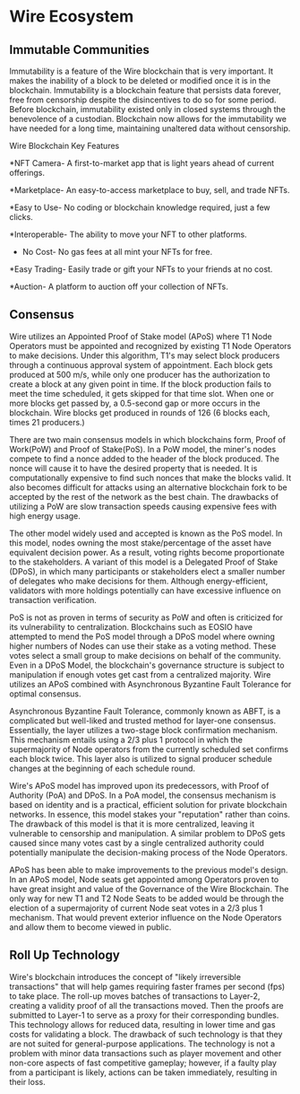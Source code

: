 # Wire Ecosystem 

## Immutable Communities
 
Immutability is a feature of the Wire blockchain that is very important. It makes the inability of a block to be deleted or modified once it is in the blockchain. Immutability is a blockchain feature that persists data forever, free from censorship despite the disincentives to do so for some period. Before blockchain, immutability existed only in closed systems through the benevolence of a custodian. Blockchain now allows for the immutability we have needed for a long time, maintaining unaltered data without censorship.

Wire Blockchain Key Features 


*NFT Camera- A first-to-market app that is light years ahead of current offerings.

*Marketplace- An easy-to-access marketplace to buy, sell, and trade NFTs.

*Easy to Use- No coding or blockchain knowledge required, just a few clicks.

*Interoperable- The ability to move your NFT to other platforms.

* No Cost- No gas fees at all mint your NFTs for free.

*Easy Trading- Easily trade or gift your NFTs to your friends at no cost.

*Auction- A platform to auction off your collection of NFTs.

## Consensus

Wire utilizes an Appointed Proof of Stake model (APoS) where T1 Node Operators must be appointed and recognized by existing T1 Node Operators to make decisions. Under this algorithm, T1's may select block producers through a continuous approval system of appointment. Each block gets produced at 500 m/s, while only one producer has the authorization to create a block at any given point in time. If the block production fails to meet the time scheduled, it gets skipped for that time slot. When one or more blocks get passed by, a 0.5-second gap or more occurs in the blockchain. Wire blocks get produced in rounds of 126 (6 blocks each, times 21 producers.)
 
There are two main consensus models in which blockchains form, Proof of Work(PoW) and Proof of Stake(PoS). In a PoW model, the miner's nodes compete to find a nonce added to the header of the block produced. The nonce will cause it to have the desired property that is needed. It is computationally expensive to find such nonces that make the blocks valid. It also becomes difficult for attacks using an alternative blockchain fork to be accepted by the rest of the network as the best chain. The drawbacks of utilizing a PoW are slow transaction speeds causing expensive fees with high energy usage.

The other model widely used and accepted is known as the PoS model. In this model, nodes owning the most stake/percentage of the asset have equivalent decision power. As a result, voting rights become proportionate to the stakeholders. A variant of this model is a Delegated Proof of Stake (DPoS), in which many participants or stakeholders elect a smaller number of delegates who make decisions for them. Although energy-efficient, validators with more holdings potentially can have excessive influence on transaction verification.

PoS is not as proven in terms of security as PoW and often is criticized for its vulnerability to centralization. Blockchains such as EOSIO have attempted to mend the PoS model through a DPoS model where owning higher numbers of Nodes can use their stake as a voting method. These votes select a small group to make decisions on behalf of the community. Even in a DPoS Model, the blockchain's governance structure is subject to manipulation if enough votes get cast from a centralized majority. Wire utilizes an APoS combined with Asynchronous Byzantine Fault Tolerance for optimal consensus.

Asynchronous Byzantine Fault Tolerance, commonly known as ABFT, is a complicated but well-liked and trusted method for layer-one consensus. Essentially, the layer utilizes a two-stage block confirmation mechanism. This mechanism entails using a 2/3 plus 1 protocol in which the supermajority of Node operators from the currently scheduled set confirms each block twice. This layer also is utilized to signal producer schedule changes at the beginning of each schedule round. 

Wire's APoS model has improved upon its predecessors, with Proof of Authority (PoA) and DPoS. In a PoA model, the consensus mechanism is based on identity and is a practical, efficient solution for private blockchain networks. In essence, this model stakes your "reputation" rather than coins. The drawback of this model is that it is more centralized, leaving it vulnerable to censorship and manipulation. A similar problem to DPoS gets caused since many votes cast by a single centralized authority could potentially manipulate the decision-making process of the Node Operators.

APoS has been able to make improvements to the previous model's design. In an APoS model, Node seats get appointed among Operators proven to have great insight and value of the Governance of the Wire Blockchain. The only way for new T1 and T2 Node Seats to be added would be through the election of a supermajority of current Node seat votes in a 2/3 plus 1 mechanism. That would prevent exterior influence on the Node Operators and allow them to become viewed in public.

## Roll Up Technology

Wire's blockchain introduces the concept of "likely irreversible transactions" that will help games requiring faster frames per second (fps) to take place. The roll-up moves batches of transactions to Layer-2, creating a validity proof of all the transactions moved. Then the proofs are submitted to Layer-1 to serve as a proxy for their corresponding bundles. This technology allows for reduced data, resulting in lower time and gas costs for validating a block. The drawback of such technology is that they are not suited for general-purpose applications. The technology is not a problem with minor data transactions such as player movement and other non-core aspects of fast competitive gameplay; however, if a faulty play from a participant is likely, actions can be taken immediately, resulting in their loss.
